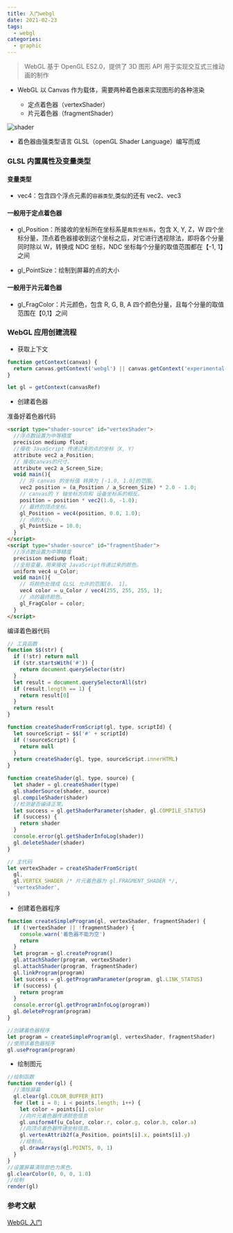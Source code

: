 ```yaml
---
title: 入门webgl
date: 2021-02-23
tags:
  - webgl
categories:
  - graphic
---
```


> WebGL 基于 OpenGL ES2.0，提供了 3D 图形 API 用于实现交互式三维动画的制作

- WebGL 以 Canvas 作为载体，需要两种着色器来实现图形的各种渲染

  - 定点着色器（vertexShader）
  - 片元着色器（fragmentShader）

![shader](https://upload-images.jianshu.io/upload_images/1632709-709f62c5de514a34.png?imageMogr2/auto-orient/strip|imageView2/2/format/webp)

- 着色器由强类型语言 GLSL（openGL Shader Language）编写而成

### GLSL 内置属性及变量类型

#### 变量类型

- vec4：包含四个浮点元素的`容器类型`,类似的还有 vec2、vec3

#### 一般用于定点着色器

- gl_Position：所接收的坐标所在坐标系是`裁剪坐标系`，包含 X, Y, Z，W 四个坐标分量，顶点着色器接收到这个坐标之后，对它进行透视除法，即将各个分量同时除以 W，转换成 NDC 坐标，NDC 坐标每个分量的取值范围都在【-1, 1】之间

- gl_PointSize：绘制到屏幕的点的大小

#### 一般用于片元着色器

- gl_FragColor：片元颜色，包含 R, G, B, A 四个颜色分量，且每个分量的取值范围在【0,1】之间

### WebGL 应用创建流程

- 获取上下文

```javascript
function getContext(canvas) {
  return canvas.getContext('webgl') || canvas.getContext('experimental-webgl')
}

let gl = getContext(canvasRef)
```

- 创建着色器

准备好着色器代码

```html
<script type="shader-source" id="vertexShader">
  //浮点数设置为中等精度
  precision mediump float;
  //接收 JavaScript 传递过来的点的坐标（X, Y）
  attribute vec2 a_Position;
  // 接收canvas的尺寸。
  attribute vec2 a_Screen_Size;
  void main(){
  	// 将 canvas 的坐标值 转换为 [-1.0, 1.0]的范围。
  	vec2 position = (a_Position / a_Screen_Size) * 2.0 - 1.0;
  	// canvas的 Y 轴坐标方向和 设备坐标系的相反。
  	position = position * vec2(1.0, -1.0);
  	// 最终的顶点坐标。
  	gl_Position = vec4(position, 0.0, 1.0);
  	// 点的大小。
  	gl_PointSize = 10.0;
  }
</script>
<script type="shader-source" id="fragmentShader">
  //浮点数设置为中等精度
  precision mediump float;
  //全局变量，用来接收 JavaScript传递过来的颜色。
  uniform vec4 u_Color;
  void main(){
  	// 将颜色处理成 GLSL 允许的范围[0， 1]。
  	vec4 color = u_Color / vec4(255, 255, 255, 1);
  	// 点的最终颜色。
  	gl_FragColor = color;
  }
</script>
```

编译着色器代码

```javascript
// 工具函数
function $$(str) {
  if (!str) return null
  if (str.startsWith('#')) {
    return document.querySelector(str)
  }
  let result = document.querySelectorAll(str)
  if (result.length == 1) {
    return result[0]
  }
  return result
}

function createShaderFromScript(gl, type, scriptId) {
  let sourceScript = $$('#' + scriptId)
  if (!sourceScript) {
    return null
  }
  return createShader(gl, type, sourceScript.innerHTML)
}

function createShader(gl, type, source) {
  let shader = gl.createShader(type)
  gl.shaderSource(shader, source)
  gl.compileShader(shader)
  //检测是否编译正常。
  let success = gl.getShaderParameter(shader, gl.COMPILE_STATUS)
  if (success) {
    return shader
  }
  console.error(gl.getShaderInfoLog(shader))
  gl.deleteShader(shader)
}

// 主代码
let vertexShader = createShaderFromScript(
  gl,
  gl.VERTEX_SHADER /* 片元着色器为 gl.FRAGMENT_SHADER */,
  'vertexShader',
)
```

- 创建着色器程序

```javascript
function createSimpleProgram(gl, vertexShader, fragmentShader) {
  if (!vertexShader || !fragmentShader) {
    console.warn('着色器不能为空')
    return
  }
  let program = gl.createProgram()
  gl.attachShader(program, vertexShader)
  gl.attachShader(program, fragmentShader)
  gl.linkProgram(program)
  let success = gl.getProgramParameter(program, gl.LINK_STATUS)
  if (success) {
    return program
  }
  console.error(gl.getProgramInfoLog(program))
  gl.deleteProgram(program)
}

//创建着色器程序
let program = createSimpleProgram(gl, vertexShader, fragmentShader)
//使用该着色器程序
gl.useProgram(program)
```

- 绘制图元

```javascript
//绘制函数
function render(gl) {
  //清除屏幕
  gl.clear(gl.COLOR_BUFFER_BIT)
  for (let i = 0; i < points.length; i++) {
    let color = points[i].color
    //向片元着色器传递颜色信息
    gl.uniform4f(u_Color, color.r, color.g, color.b, color.a)
    //向顶点着色器传递坐标信息。
    gl.vertexAttrib2f(a_Position, points[i].x, points[i].y)
    //绘制点。
    gl.drawArrays(gl.POINTS, 0, 1)
  }
}
//设置屏幕清除颜色为黑色。
gl.clearColor(0, 0, 0, 1.0)
//绘制
render(gl)
```

### 参考文献

[WebGL 入门](https://www.jianshu.com/p/9636fdd61937)

```

```
